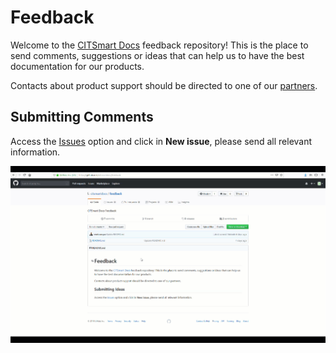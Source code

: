 # Feedback

Welcome to the [CITSmart Docs][1] feedback repository! This is the place to send comments, suggestions or ideas that can help us to have the best documentation for our products.

Contacts about product support should be directed to one of our [partners][2].

## Submitting Comments


Access the [Issues][3] option and click in **New issue**, please send all relevant information.

![New Issue][4]

[1]:https://docs.citsmart.com
[2]:http://www.citsmart.com/
[3]:https://github.com/citsmartdocs/feedback/issues
[4]:images/new-issue.gif
